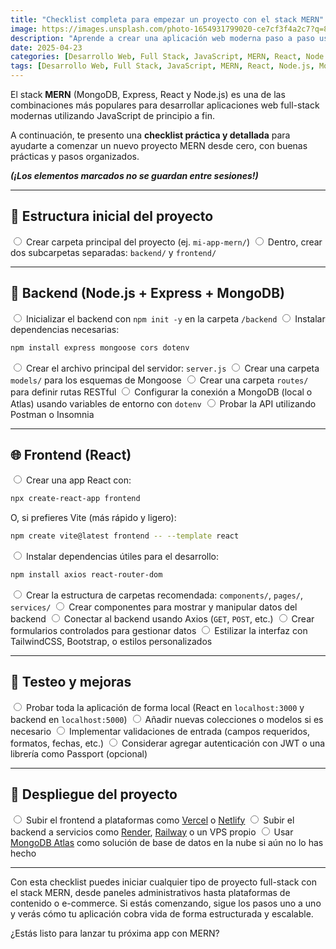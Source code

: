 ```yaml
---
title: "Checklist completa para empezar un proyecto con el stack MERN"
image: https://images.unsplash.com/photo-1654931799020-ce7cf3f4a2c7?q=80&w=1974
description: "Aprende a crear una aplicación web moderna paso a paso usando MongoDB, Express, React y Node.js. Esta guía te ayudará a estructurar tu proyecto MERN desde cero."
date: 2025-04-23
categories: [Desarrollo Web, Full Stack, JavaScript, MERN, React, Node.js, MongoDB, Express, Checklist, Guía paso a paso, Full Stack]
tags: [Desarrollo Web, Full Stack, JavaScript, MERN, React, Node.js, MongoDB, Express, Checklist, Guía paso a paso, Full Stack]
---
```


El stack **MERN** (MongoDB, Express, React y Node.js) es una de las combinaciones más populares para desarrollar aplicaciones web full-stack modernas utilizando JavaScript de principio a fin.

A continuación, te presento una **checklist práctica y detallada** para ayudarte a comenzar un nuevo proyecto MERN desde cero, con buenas prácticas y pasos organizados.

_**(¡Los elementos marcados no se guardan entre sesiones!)**_

---

## 📁 Estructura inicial del proyecto

<input type="radio"> Crear carpeta principal del proyecto (ej. `mi-app-mern/`)
<input type="radio"> Dentro, crear dos subcarpetas separadas: `backend/` y `frontend/`

---

## 🚀 Backend (Node.js + Express + MongoDB)

<input type="radio"> Inicializar el backend con `npm init -y` en la carpeta `/backend`
<input type="radio"> Instalar dependencias necesarias:  
  ```bash
  npm install express mongoose cors dotenv
  ```
<input type="radio"> Crear el archivo principal del servidor: `server.js`
<input type="radio"> Crear una carpeta `models/` para los esquemas de Mongoose
<input type="radio"> Crear una carpeta `routes/` para definir rutas RESTful
<input type="radio"> Configurar la conexión a MongoDB (local o Atlas) usando variables de entorno con `dotenv`
<input type="radio"> Probar la API utilizando Postman o Insomnia

---

## 🌐 Frontend (React)

<input type="radio"> Crear una app React con:  
  ```bash
  npx create-react-app frontend
  ```  
  O, si prefieres Vite (más rápido y ligero):  
  ```bash
  npm create vite@latest frontend -- --template react
  ```
<input type="radio"> Instalar dependencias útiles para el desarrollo:  
  ```bash
  npm install axios react-router-dom
  ```
<input type="radio"> Crear la estructura de carpetas recomendada: `components/`, `pages/`, `services/`
<input type="radio"> Crear componentes para mostrar y manipular datos del backend
<input type="radio"> Conectar al backend usando Axios (`GET`, `POST`, etc.)
<input type="radio"> Crear formularios controlados para gestionar datos
<input type="radio"> Estilizar la interfaz con TailwindCSS, Bootstrap, o estilos personalizados

---

## 🧪 Testeo y mejoras

<input type="radio"> Probar toda la aplicación de forma local (React en `localhost:3000` y backend en `localhost:5000`)
<input type="radio"> Añadir nuevas colecciones o modelos si es necesario
<input type="radio"> Implementar validaciones de entrada (campos requeridos, formatos, fechas, etc.)
<input type="radio"> Considerar agregar autenticación con JWT o una librería como Passport (opcional)

---

## 🚀 Despliegue del proyecto

<input type="radio"> Subir el frontend a plataformas como [Vercel](https://vercel.com/) o [Netlify](https://www.netlify.com/)
<input type="radio"> Subir el backend a servicios como [Render](https://render.com/), [Railway](https://railway.app/) o un VPS propio
<input type="radio"> Usar [MongoDB Atlas](https://www.mongodb.com/cloud/atlas) como solución de base de datos en la nube si aún no lo has hecho

---

Con esta checklist puedes iniciar cualquier tipo de proyecto full-stack con el stack MERN, desde paneles administrativos hasta plataformas de contenido o e-commerce. Si estás comenzando, sigue los pasos uno a uno y verás cómo tu aplicación cobra vida de forma estructurada y escalable.

¿Estás listo para lanzar tu próxima app con MERN?
